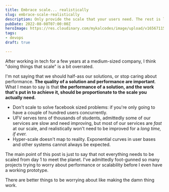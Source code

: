 ```yaml
---
title: Embrace scale... realistically
slug: embrace-scale-realistically
description: Only provide the scale that your users need. The rest is likely waste.
pubDate: 2022-08-08T07:00:00Z
heroImage: https://res.cloudinary.com/mykalcodes/image/upload/v1656711520/Mykal%20Codes/database-to-api.jpg
tags:
- devops
draft: true

---
```

After working in tech for a few years at a medium-sized company, I think "doing things that scale" is a bit overrated. 

I'm not saying that we should half-ass our solutions, or stop caring about performance. **The quality of a solution and performance are important**. What I mean to say is that **the performance of a solution, and the work that's put in to achieve it, should be proportionate to the scale you actually need.** 

* Don't scale to solve facebook sized problems: if you're only going to have a couple of hundred users concurrently. 
* UFV serves tens of thousands of students, admittedly some of our services are slow and need improving, but most of our services are _fast_ at our scale, and realistically won't need to be improved for a _long time, if ever._  
* Hyper-scale doesn't map to reality. Exponential curves in user bases and other systems cannot always be expected.

The main point of this post is just to say that not everything needs to be scaled from day 1 to meet the planet. I've admittedly foot-gunned so many projects trying to worry about performance or scalability before I even have a working prototype.

There are better things to be worrying about like making the damn thing work. 